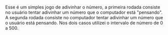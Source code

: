 Esse é um simples jogo de adivinhar o número, a primeira rodada consiste no usuário tentar adivinhar um número que o computador está "pensando". A segunda rodada consiste no computador tentar adivinhar um número que o usuário está pensando. 
Nos dois casos utilizei o intervalo de número de 0 a 500.